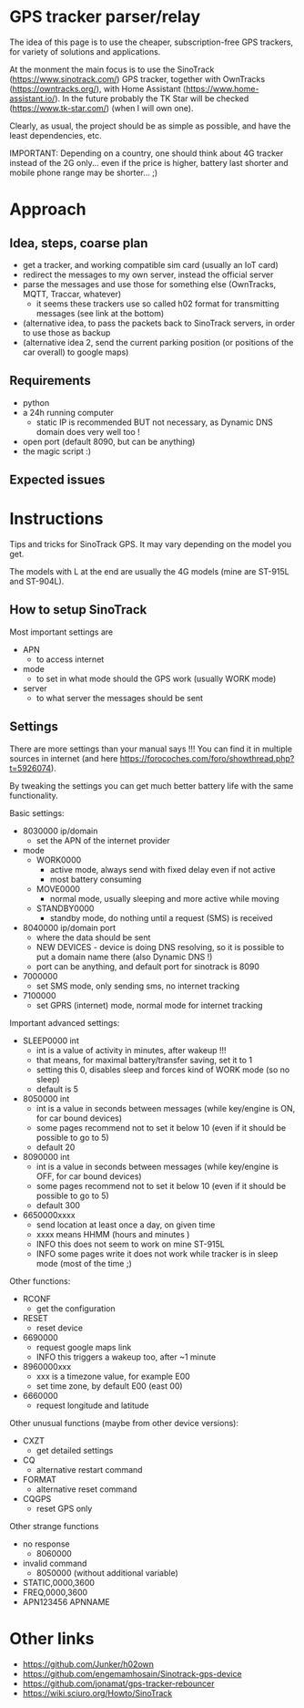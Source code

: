 # GPS tracker parser/relay
The idea of this page is to use the cheaper, subscription-free GPS trackers, for variety of solutions and applications.

At the monment the main focus is to use the SinoTrack (https://www.sinotrack.com/) GPS tracker, together with OwnTracks (https://owntracks.org/), with Home Assistant (https://www.home-assistant.io/).
In the future probably the TK Star will be checked (https://www.tk-star.com/) (when I will own one).

Clearly, as usual, the project should be as simple as possible, and have the least dependencies, etc.

IMPORTANT: Depending on a country, one should think about 4G tracker instead of the 2G only... even if the price is higher, battery last shorter and mobile phone range may be shorter... ;)

# Approach
## Idea, steps, coarse plan
 * get a tracker, and working compatible sim card (usually an IoT card)
 * redirect the messages to my own server, instead the official server
 * parse the messages and use those for something else (OwnTracks, MQTT, Traccar, whatever)
   * it seems these trackers use so called h02 format for transmitting messages (see link at the bottom) 
 * (alternative idea, to pass the packets back to SinoTrack servers, in order to use those as backup
 * (alternative idea 2, send the current parking position (or positions of the car overall) to google maps)

## Requirements
 * python
 * a 24h running computer
   * static IP is recommended BUT not necessary, as Dynamic DNS domain does very well too !
 * open port (default 8090, but can be anything)
 * the magic script :)

## Expected issues

# Instructions
Tips and tricks for SinoTrack GPS. It may vary depending on the model you get.

The models with L at the end are usually the 4G models (mine are ST-915L and ST-904L).

## How to setup SinoTrack
Most important settings are
* APN
  * to access internet
* mode
  * to set in what mode should the GPS work (usually WORK mode)
* server
  * to what server the messages should be sent

## Settings
There are more settings than your manual says !!!
You can find it in multiple sources in internet (and here https://forocoches.com/foro/showthread.php?t=5926074).

By tweaking the settings you can get much better battery life with the same functionality.

Basic settings:
* 8030000 ip/domain
  * set the APN of the internet provider
* mode
  * WORK0000
    * active mode, always send with fixed delay even if not active
    * most battery consuming
  * MOVE0000
    * normal mode, usually sleeping and more active while moving
  * STANDBY0000
    * standby mode, do nothing until a request (SMS) is received
* 8040000 ip/domain port
  * where the data should be sent
  * NEW DEVICES - device is doing DNS resolving, so it is possible to put a domain name there (also Dynamic DNS !)
  * port can be anything, and default port for sinotrack is 8090
* 7000000
  * set SMS mode, only sending sms, no internet tracking
* 7100000
  * set GPRS (internet) mode, normal mode for internet tracking

Important advanced settings:
* SLEEP0000 int
  * int is a value of activity in minutes, after wakeup !!!
  * that means, for maximal battery/transfer saving, set it to 1
  * setting this 0, disables sleep and forces kind of WORK mode (so no sleep)
  * default is 5
* 8050000 int
  * int is a value in seconds between messages (while key/engine is ON, for car bound devices)
  * some pages recommend not to set it below 10 (even if it should be possible to go to 5)
  * default 20
* 8090000 int
  * int is a value in seconds between messages (while key/engine is OFF, for car bound devices)
  * some pages recommend not to set it below 10 (even if it should be possible to go to 5)
  * default 300
* 6650000xxxx
  * send location at least once a day, on given time
  * xxxx means HHMM (hours and minutes )
  * INFO this does not seem to work on mine ST-915L
  * INFO some pages write it does not work while tracker is in sleep mode (most of the time ;)

Other functions:
 * RCONF
   * get the configuration
 * RESET
   * reset device 
 * 6690000
   * request google maps link
   * INFO this triggers a wakeup too, after ~1 minute
 * 8960000xxx
   * xxx is a timezone value, for example E00
   * set time zone, by default E00 (east 00)
 * 6660000
   * request longitude and latitude

Other unusual functions (maybe from other device versions):
 * CXZT
   * get detailed settings
 * CQ
   * alternative restart command
 * FORMAT
   * alternative reset command
 * CQGPS
   * reset GPS only

Other strange functions
 * no response
   * 8060000
 * invalid command
   * 8050000 (without additional variable)
 * STATIC,0000,3600
 * FREQ,0000,3600
 * APN123456 APNNAME


# Other links

 * https://github.com/Junker/h02own
 * https://github.com/engemamhosain/Sinotrack-gps-device
 * https://github.com/jonamat/gps-tracker-rebouncer
 * https://wiki.sciuro.org/Howto/SinoTrack

